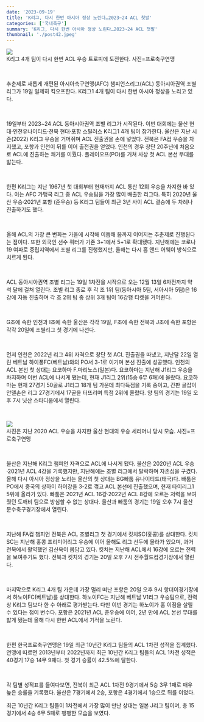 ```yaml
---
date: '2023-09-19'
title: 'K리그, 다시 한번 아시아 정상 노린다…2023~24 ACL 첫발'
categories: ['국내축구']
summary: 'K리그, 다시 한번 아시아 정상 노린다…2023~24 ACL 첫발'
thumbnail: './post42.jpeg'
---
```


![](https://imgnews.pstatic.net/image/241/2023/09/19/0003301651_001_20230919131101268.jpg?type=w647)<br/>K리그 4개 팀이 다시 한번 ACL 우승 트로피에 도전한다. 사진=프로축구연맹

<br/>

추춘제로 새롭게 개편된 아시아축구연맹(AFC) 챔피언스리그(ACL) 동아시아권역 조별 리그가 19일 일제히 킥오프한다. K리그1 4개 팀이 다시 한번 아시아 정상을 노리고 있다.

<br/>

19일부터 2023~24 ACL 동아시아권역 조별 리그가 시작된다. 이번 대회에는 울산 현대·인천유나이티드·전북 현대·포항 스틸러스 K리그1 4개 팀이 참가한다. 울산은 지난 시즌(2022) K리그 우승을 거머쥐며 ACL 진출권을 손에 넣었다. 전북은 FA컵 우승을 차지했고, 포항과 인천이 뒤를 이어 출전권을 얻었다. 인천의 경우 창단 20주년에 처음으로 ACL에 진출하는 쾌거를 이뤘다. 플레이오프(PO)를 거쳐 사상 첫 ACL 본선 무대를 밟는다.

<br/>

한편 K리그는 지난 1967년 첫 대회부터 현재까지 ACL 통산 12회 우승을 차지한 바 있다. 이는 AFC 가맹국 리그 중 ACL 우승팀을 가장 많이 배출한 리그다. 특히 2020년 울산 우승·2021년 포항 (준우승) 등 K리그 팀들이 최근 3년 사이 ACL 결승에 두 차례나 진출하기도 했다.

<br/>

올해 ACL의 가장 큰 변화는 가을에 시작해 이듬해 봄까지 이어지는 추춘제로 진행된다는 점이다. 또한 외국인 선수 쿼터가 기존 3+1에서 5+1로 확대됐다. 지난해에는 코로나19 여파로 중립지역에서 조별 리그를 진행했지만, 올해는 다시 홈 앤드 어웨이 방식으로 치르게 된다.

<br/>

ACL 동아시아권역 조별 리그는 19일 1차전을 시작으로 오는 12월 13일 6차전까지 약 석 달에 걸쳐 열린다. 조별 리그 종료 후 각 조 1위 팀(동아시아 5팀, 서아시아 5팀)은 16강에 자동 진출하며 각 조 2위 팀 중 상위 3개 팀이 16강행 티켓을 거머쥔다.

<br/>

G조에 속한 인천과 I조에 속한 울산은 각각 19일, F조에 속한 전북과 J조에 속한 포항은 각각 20일에 조별리그 첫 경기에 나선다.

<br/>

먼저 인천은 2022년 리그 4위 자격으로 창단 첫 ACL 진출권을 따냈고, 지난달 22일 열린 베트남 하이퐁FC(베트남)와의 PO서 3-1로 이기며 본선 진출에 성공했다. 인천의 ACL 본선 첫 상대는 요코하마 F.마리노스(일본)다. 요코하마는 지난해 J1리그 우승을 차지하며 이번 ACL에 나서게 됐는데, 현재 J1리그 2위(15승 6무 6패)에 올랐다. 요코하마는 현재 27경기 50골로 J1리그 18개 팀 가운데 최다득점을 기록 중이고, 간판 골잡이 안델손은 리그 27경기에서 17골을 터뜨리며 득점 2위에 올랐다. 양 팀의 경기는 19일 오후 7시 닛산 스타디움에서 열린다.

<br/>

![](https://imgnews.pstatic.net/image/241/2023/09/19/0003301651_002_20230919131101304.jpg?type=w647)<br/>사진은 지난 2020 ACL 우승을 차지한 울산 현대의 우승 세리머니 당시 모습. 사진=프로축구연맹

<br/>

울산은 지난해 K리그 챔피언 자격으로 ACL에 나서게 됐다. 울산은 2020년 ACL 우승·2021년 ACL 4강을 기록했지만, 지난해에는 조별 리그에서 탈락하며 자존심을 구겼다. 올해 다시 아시아 정상을 노리는 울산의 첫 상대는 BG빠툼 유나이티드(태국)다. 빠툼은 PO에서 중국의 상하이 하이강을 3-2로 꺾고 ACL 본선에 진출했으며, 현재 타이리그1 5위에 올라가 있다. 빠툼은 2021년 ACL 16강·2022년 ACL 8강에 오르는 저력을 보여줬던 도깨비 팀으로 방심할 수 없는 상대다. 울산과 빠툼의 경기는 19일 오후 7시 울산 문수축구경기장에서 열린다.

<br/>

지난해 FA컵 챔피언 전북은 ACL 조별리그 첫 경기에서 킷치SC(홍콩)를 상대한다. 킷치SC는 지난해 홍콩 프리미어리그 우승에 이어 올해도 리그 선두에 올라가 있으며, 과거 전북에서 활약했던 김신욱이 몸담고 있다. 킷치는 지난해 ACL에서 16강에 오르는 전력을 보여주기도 했다. 전북과 킷치의 경기는 20일 오후 7시 전주월드컵경기장에서 열린다.

<br/>

마지막으로 K리그 4개 팀 가운데 가장 멀리 떠난 포항은 20일 오후 9시 항더이경기장에서 하노이FC(베트남)를 상대한다. 하노이FC는 지난해 베트남 V1리그 우승팀으로, 전력상 K리그 팀보다 한 수 아래로 평가받는다. 다만 이번 경기는 하노이가 홈 이점을 살릴 수 있다는 점이 변수다. 포항은 2021년 ACL 준우승에 이어, 2년 만에 ACL 본선 무대를 밟게 됐는데 올해 다시 한번 ACL에서 기적을 노린다.

<br/>

한편 한국프로축구연맹은 19일 최근 10년간 K리그 팀들의 ACL 1차전 성적을 집계했다. 연맹에 따르면 2013년부터 2022년까지 최근 10년간 K리그 팀들의 ACL 1차전 성적은 40경기 17승 14무 9패다. 첫 경기 승률이 42.5%에 달한다.

<br/>

각 팀별 성적표를 들여다보면, 전북이 최근 ACL 1차전 9경기에서 5승 3무 1패로 매우 높은 승률을 기록했다. 울산은 7경기에서 2승, 포항은 4경기에서 1승으로 뒤를 이었다.

최근 10년간 K리그 팀들이 1차전에서 가장 많이 만난 상대는 일본 J리그 팀이며, 총 15경기에서 4승 6무 5패로 팽팽한 모습을 보였다.
